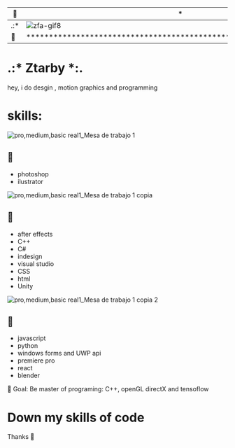 
🌈 | * | 🌈
--|--|--
.:* | ![zfa-gif8](https://user-images.githubusercontent.com/58752746/111704965-8dca6e00-8805-11eb-85bf-a299c81b6467.gif) | *:.
🌈 | ******************************************************************** | 🌈


# .:* Ztarby *:.

hey, i do desgin , motion graphics and programming

# skills:

![pro,medium,basic real1_Mesa de trabajo 1](https://user-images.githubusercontent.com/58752746/115470784-7c0d2980-a1fc-11eb-9762-649391309b02.png)
## 🥇
- photoshop
- ilustrator

![pro,medium,basic real1_Mesa de trabajo 1 copia](https://user-images.githubusercontent.com/58752746/115470837-934c1700-a1fc-11eb-967f-66a8567f60de.png)

## 🥈
- after effects
- C++
- C#
- indesign
- visual studio
- CSS
- html
- Unity

![pro,medium,basic real1_Mesa de trabajo 1 copia 2](https://user-images.githubusercontent.com/58752746/115470897-abbc3180-a1fc-11eb-95cf-dac82d90abc2.png)

## 🥉
- javascript
- python
- windows forms and UWP api
- premiere pro
- react
- blender


🏴 Goal: Be master of programing: C++, openGL directX and tensoflow

# Down my skills of code
Thanks 🖤
<!--
**ztarby/ztarby** is a ✨ _special_ ✨ repository because its `README.md` (this file) appears on your GitHub profile.

Here are some ideas to get you started:

- 🔭 I’m currently working on ...
- 🌱 I’m currently learning ...
- 👯 I’m looking to collaborate on ...
- 🤔 I’m looking for help with ...
- 💬 Ask me about ...
- 📫 How to reach me: ...![ztb ico](https://user-images.githubusercontent.com/58752746/111701925-24e0f700-8801-11eb-8722-c2a5ffac75c0.png)


- 😄 Pronouns: ...

- ⚡ Fun fact: ...
-->
